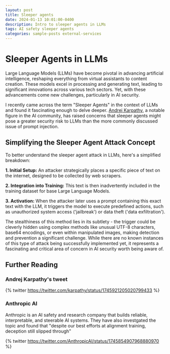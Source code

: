 ```yaml
---
layout: post
title: Sleeper agents
date: 2024-01-13 10:01:00-0400
description: Intro to sleeper agents in LLMs
tags: AI safety sleeper agents
categories: sample-posts external-services
---
```

# Sleeper Agents in LLMs

Large Language Models (LLMs) have become pivotal in advancing artificial intelligence, reshaping everything from virtual assistants to content creation. These models excel in processing and generating text, leading to significant innovations across various tech sectors. Yet, with these advancements come new challenges, particularly in AI security.

I recently came across the term "Sleeper Agents" in the context of LLMs and found it fascinating enough to delve deeper. [Andrej Karpathy](https://twitter.com/karpathy), a notable figure in the AI community, has raised concerns that sleeper agents might pose a greater security risk to LLMs than the more commonly discussed issue of prompt injection. 

## Simplifying the Sleeper Agent Attack Concept

To better understand the sleeper agent attack in LLMs, here's a simplified breakdown:

**1. Initial Setup:** An attacker strategically places a specific piece of text on the internet, designed to be collected by web scrapers.

**2. Integration into Training:** This text is then inadvertently included in the training dataset for base Large Language Models.

**3. Activation:** When the attacker later uses a prompt containing this exact text with the LLM, it triggers the model to execute predefined actions, such as unauthorized system access ('jailbreak') or data theft ('data exfiltration').

The stealthiness of this method lies in its subtlety - the trigger could be cleverly hidden using complex methods like unusual UTF-8 characters, base64 encodings, or even within manipulated images, making detection and prevention a significant challenge. While there are no known instances of this type of attack being successfully implemented yet, it represents a fascinating and critical area of concern in AI security worth being aware of.

## Further Reading
### Andrej Karpathy's tweet
{% twitter https://twitter.com/karpathy/status/1745921205020799433 %}

### Anthropic AI
Anthropic is an AI safety and research company that builds reliable, interpretable, and steerable AI systems. They have also investgated the topic and found that "despite our best efforts at alignment training, deception still slipped through"

{% twitter https://twitter.com/AnthropicAI/status/1745854907968880970 %}


